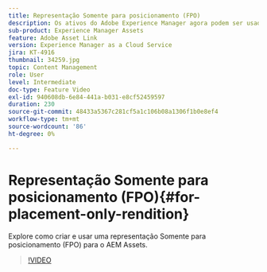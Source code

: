 ```yaml
---
title: Representação Somente para posicionamento (FPO)
description: Os ativos do Adobe Experience Manager agora podem ser usados por designers e usuários criativos em seus aplicativos favoritos de desktop do Adobe Creative Cloud. A extensão Adobe Asset Link para o Adobe Creative Cloud Enterprise estende a capacidade de pesquisar e navegar, classificar, visualizar, carregar ativos, fazer check-out, modificar, fazer check-in e exibir metadados de ativos do AEM em ferramentas do Creative Cloud, como Adobe Photoshop, InDesign e Illustrator.
sub-product: Experience Manager Assets
feature: Adobe Asset Link
version: Experience Manager as a Cloud Service
jira: KT-4916
thumbnail: 34259.jpg
topic: Content Management
role: User
level: Intermediate
doc-type: Feature Video
exl-id: 940608db-6e84-441a-b031-e8cf52459597
duration: 230
source-git-commit: 48433a5367c281cf5a1c106b08a1306f1b0e8ef4
workflow-type: tm+mt
source-wordcount: '86'
ht-degree: 0%

---
```


# Representação Somente para posicionamento (FPO){#for-placement-only-rendition}

Explore como criar e usar uma representação Somente para posicionamento (FPO) para o AEM Assets.

>[!VIDEO](https://video.tv.adobe.com/v/34259?quality=12&learn=on)
